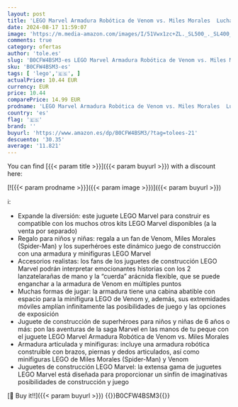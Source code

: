 ```yaml
---
layout: post
title: 'LEGO Marvel Armadura Robótica de Venom vs. Miles Morales  Lucha Entre Superhéroes Articulados  Juguete de Construcción con Minifigura de Spider-Man  Regalo para Niños y Niñas de 6 Años o Más 76276'
date: 2024-08-17 11:59:07
image: 'https://m.media-amazon.com/images/I/51Vwx1zc+ZL._SL500_._SL400_.jpg'
comments: true
category: ofertas
author: 'tole.es'
slug: 'B0CFW4BSM3-es LEGO Marvel Armadura Robótica de Venom vs. Miles Morales...'
sku: 'B0CFW4BSM3-es'
tags: [ 'lego','🇪🇸', ]
actualPrice: 10.44 EUR
currency: EUR
price: 10.44
comparePrice: 14.99 EUR
prodname: 'LEGO Marvel Armadura Robótica de Venom vs. Miles Morales  Lucha Entre Superhéroes Articulados  Juguete de Construcción con Minifigura de Spider-Man  Regalo para Niños y Niñas de 6 Años o Más 76276'
country: 'es'
flag: '🇪🇸'
brand: ''
buyurl: 'https://www.amazon.es/dp/B0CFW4BSM3/?tag=tolees-21'
descuento: '30.35'
average: '11.821'
---
```


You can find [{{< param title >}}]({{< param buyurl >}}) with a discount here:

[![{{< param prodname >}}]({{< param image >}})]({{< param buyurl >}})

ℹ️:

- Expande la diversión: este juguete LEGO Marvel para construir es compatible con los muchos otros kits LEGO Marvel disponibles (a la venta por separado)
- Regalo para niños y niñas: regala a un fan de Venom, Miles Morales (Spider-Man) y los superhéroes este dinámico juego de construcción con una armadura y minifiguras LEGO Marvel
- Accesorios realistas: los fans de los juguetes de construcción LEGO Marvel podrán interpretar emocionantes historias con los 2 lanzatelarañas de mano y la “cuerda” arácnida flexible, que se puede enganchar a la armadura de Venom en múltiples puntos
- Muchas formas de jugar: la armadura tiene una cabina abatible con espacio para la minifigura LEGO de Venom y, además, sus extremidades móviles amplían infinitamente las posibilidades de juego y las opciones de exposición
- Juguete de construcción de superhéroes para niños y niñas de 6 años o más: pon las aventuras de la saga Marvel en las manos de tu peque con el juguete LEGO Marvel Armadura Robótica de Venom vs. Miles Morales
- Armadura articulada y minifiguras: incluye una armadura robótica construible con brazos, piernas y dedos articulados, así como minifiguras LEGO de Miles Morales (Spider-Man) y Venom
- Juguetes de construcción LEGO Marvel: la extensa gama de juguetes LEGO Marvel está diseñada para proporcionar un sinfín de imaginativas posibilidades de construcción y juego

[🛒 Buy it!!]({{< param buyurl >}})
{{<world>}}B0CFW4BSM3{{</world>}}
